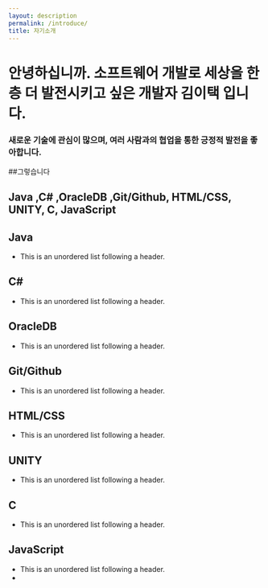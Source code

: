 ```yaml
---
layout: description
permalink: /introduce/
title: 자기소개
---
```

# 안녕하십니까. 소프트웨어 개발로 세상을 한층 더 발전시키고 싶은 개발자 김이택 입니다.
### 새로운 기술에 관심이 많으며, 여러 사람과의 협업을 통한 긍정적 발전을 좋아합니다.
##그렇습니다

## Java ,C# ,OracleDB ,Git/Github, HTML/CSS, UNITY, C, JavaScript 
## Java
*   This is an unordered list following a header.
## C#
*   This is an unordered list following a header.
## OracleDB
*   This is an unordered list following a header.
## Git/Github
*   This is an unordered list following a header.
## HTML/CSS
*   This is an unordered list following a header.
## UNITY
*   This is an unordered list following a header.
## C
*   This is an unordered list following a header.
## JavaScript
*   This is an unordered list following a header.
*   
